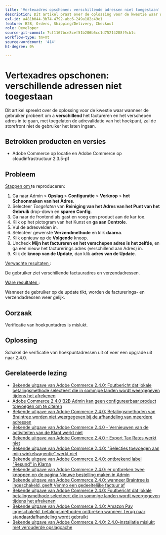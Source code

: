 ```yaml
---
title: 'Vertexadres opschonen: verschillende adressen niet toegestaan'
description: Dit artikel praat over de oplossing voor de kwestie waar wanneer de gebruiker probeert om **different* het factureren en het verschepen adres in te gaan, met de toegelaten bevestiging van het adresbevestiging van de top, de opslag niet de gebruiker het zal laten ingaan.
exl-id: a481b044-3b74-4792-abc6-249a182c49e1
feature: B2B, Orders, Shipping/Delivery, Checkout
role: Developer
source-git-commit: 7cf1167bce8cef51b206b6cc1d75214288f9cb1c
workflow-type: tm+mt
source-wordcount: '414'
ht-degree: 0%

---
```


# Vertexadres opschonen: verschillende adressen niet toegestaan

Dit artikel spreekt over de oplossing voor de kwestie waar wanneer de gebruiker probeert om a **verschillend** het factureren en het verschepen adres in te gaan, met toegelaten de adrevalidatie van het hoekpunt, zal de storefront niet de gebruiker het laten ingaan.

## Betrokken producten en versies

* Adobe Commerce op locatie en Adobe Commerce op cloudinfrastructuur 2.3.5-p1

## Probleem

<u> Stappen om </u> te reproduceren:

1. Ga naar Admin > **Opslag** > **Configuratie** > **Verkoop** > **het Schoonmaken van het Adres**.
1. Selecteer *Toegelaten* van **Reiniging van het Adres van het Punt van het Gebruik** drop-down en **sparen Config**.
1. Ga naar de frontend als gast en voeg een product aan de kar toe.
1. Klik op het pictogram van het Kunst en **ga aan Controle**.
1. Vul de adresvelden in.
1. Selecteer gewenste **Verzendmethode** en klik **daarna**.
1. Klik opnieuw op de **Volgende** knoop.
1. Uncheck **Mijn het factureren en het verschepen adres** **is het zelfde**, en ga een nieuw het facturerings adres (verschillend aan Adres) in.
1. Klik de **knoop van de Update**, dan klik **adres van de Update**.

<u> Verwachte resultaten </u>:

De gebruiker ziet verschillende factuuradres en verzendadressen.

<u> Ware resultaten </u>:

Wanneer de gebruiker op de update tikt, worden de facturerings- en verzendadressen weer gelijk.

## Oorzaak

Verificatie van hoekpuntadres is mislukt.

## Oplossing

Schakel de verificatie van hoekpuntadressen uit of voer een upgrade uit naar 2.4.0.

## Gerelateerde lezing

* [Bekende uitgave van Adobe Commerce 2.4.0: Foutbericht dat lokale betalingsmethode selecteert die in sommige landen wordt weergegeven tijdens het afrekenen](/help/troubleshooting/payments/magento-2-4-0-checkout-error-selecting-local-payments.md)
* [Adobe Commerce 2.4.0 B2B Admin kan geen configureerbaar product toevoegen om te citeren](/help/troubleshooting/miscellaneous/magento-2-4-0-b2b-admin-can-t-add-configurable-product-to-quote.md)
* [Bekende uitgave van Adobe Commerce 2.4.0: Betalingsmethoden van Braintree worden niet weergegeven bij de afhandeling van meerdere adressen](/help/troubleshooting/payments/magento-2-4-0-braintree-not-in-multiple-addresses-checkout.md)
* [Bekende uitgave van Adobe Commerce 2.4.0 - Vernieuwen van de activiteiten van de Klant werkt niet](/help/troubleshooting/miscellaneous/magento-2-4-0-refresh-on-customer-activities-does-not-work.md)
* [Bekende uitgave van Adobe Commerce 2.4.0 - Export Tax Rates werkt niet](/help/troubleshooting/miscellaneous/magento-2-4-0-known-issue-export-tax-rates-does-not-work.md)
* [Bekende uitgave van Adobe Commerce 2.4.0: &quot;Selecties toevoegen aan mijn winkelwagentje&quot; werkt niet](/help/troubleshooting/miscellaneous/magento-2-4-0-add-selections-to-my-cart-does-not-work.md)
* [Bekende uitgave van Adobe Commerce 2.4.0: ontbrekend label &quot;Resund&quot; in Klarna](/help/troubleshooting/payments/magento-2-4-0-known-issue-missing-refund-label-in-klarna.md)
* [Bekende uitgave van Adobe Commerce 2.4.0: er ontbreken twee knoppen op de pagina Nieuwe bestelling maken in Admin](/help/troubleshooting/miscellaneous/magento-2-4-0-known-issue-create-new-order-buttons-missing.md)
* [Bekende uitgave van Adobe Commerce 2.4.0: wanneer Braintree is ingeschakeld, geeft Venmo een gedeeltelijke factuur af](/help/troubleshooting/payments/magento-2-4-0-2-4-1-enable-braintree-venmo-partial-invoice-issue.md)
* [Bekende uitgave van Adobe Commerce 2.4.0: Foutbericht dat lokale betalingsmethode selecteert die in sommige landen wordt weergegeven tijdens het afrekenen](/help/troubleshooting/payments/magento-2-4-0-checkout-error-selecting-local-payments.md)
* [Bekende uitgave van Adobe Commerce 2.4.0: Amazon Pay ingeschakeld, betalingsmethoden ontbreken wanneer Terug naar standaardafhandeling wordt gebruikt](/help/troubleshooting/payments/magento-2-4-0-known-issue-amazon-pay-no-payment-methods.md)
* [Bekende uitgave van Adobe Commerce 2.4.0: 2.4.0-installatie mislukt met verouderde opslagcache](/help/troubleshooting/installation-and-upgrade/magento-2-4-0-known-issue-2-4-0-installation-fails-with-outdated-stores-cache.md)
